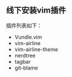 ## 线下安装vim插件
插件列表如下：
- Vundle.vim 
- vim-airline
- vim-airline-theme
- nerdtree
- tagbar
- git-blame
